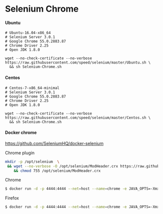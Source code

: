 # Selenium Chrome


#### Ubuntu
```
# Ubuntu-16.04-x86_64
# Selenium Server 3.0.1
# Google Chrome 55.0.2883.87
# Chrome Driver 2.25
# Open JDK 1.8.0
```

```
wget --no-check-certificate --no-verbose https://raw.githubusercontent.com/speed/selenium/master/Ubuntu.sh \
  && sh Selenium-Chrome.sh
```

#### Centos

```
# Centos-7-x86_64-minimal
# Selenium Server 3.0.1
# Google Chrome 55.0.2883.87
# Chrome Driver 2.25
# Open JDK 1.8.0
```

```
wget --no-check-certificate --no-verbose https://raw.githubusercontent.com/speed/selenium/master/Centos.sh \
  && sh Selenium-Chrome.sh
```


#### Docker chrome
https://github.com/SeleniumHQ/docker-selenium

Chrome plugin
```bash
mkdir -p /opt/selenium  \
 && wget --no-verbose -O /opt/selenium/ModHeader.crx https://raw.githubusercontent.com/speed/newcrawler-plugin-urlfetch-chrome/master/crx/ModHeader.crx\
    && chmod 755 /opt/selenium/ModHeader.crx
```

Chrome
``` bash
$ docker run -d -p 4444:4444 --net=host --name=chrome -e JAVA_OPTS=-Xmx512m --shm-size=1g selenium/standalone-chrome:3.11.0-antimony
```
Firefox
``` bash
$ docker run -d -p 4444:4444 --net=host --name=chrome -e JAVA_OPTS=-Xmx512m --shm-size=1g selenium/standalone-firefox:3.11.0-antimony
```
